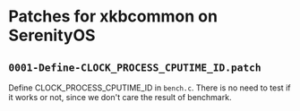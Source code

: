 # Patches for xkbcommon on SerenityOS

## `0001-Define-CLOCK_PROCESS_CPUTIME_ID.patch`

Define CLOCK_PROCESS_CPUTIME_ID in `bench.c`. There is no need to test if it works or not, since we don't care the result of benchmark.
